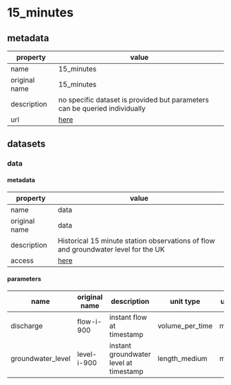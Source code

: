 # 15_minutes

## metadata

| property      | value                                                                      |
|---------------|----------------------------------------------------------------------------|
| name          | 15_minutes                                                                 |
| original name | 15_minutes                                                                 |
| description   | no specific dataset is provided but parameters can be queried individually |
| url           | [here](https://environment.data.gov.uk/hydrology/doc/reference)            |

## datasets

### data

#### metadata

| property      | value                                                                              |
|---------------|------------------------------------------------------------------------------------|
| name          | data                                                                               |
| original name | data                                                                               |
| description   | Historical 15 minute station observations of flow and groundwater level for the UK |
| access        | [here](https://environment.data.gov.uk/hydrology/doc/reference)                    |

#### parameters

| name              | original name | description                            | unit type       | unit | constraints |
|-------------------|---------------|----------------------------------------|-----------------|------|-------------|
| discharge         | flow-i-900    | instant flow at timestamp              | volume_per_time | m³/s | >=0         |
| groundwater_level | level-i-900   | instant groundwater level at timestamp | length_medium   | m    | >=0         |
